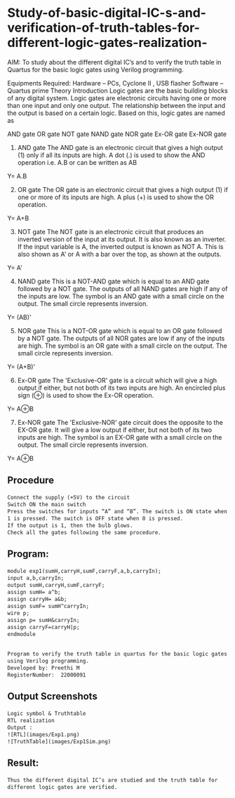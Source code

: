 # Study-of-basic-digital-IC-s-and-verification-of-truth-tables-for-different-logic-gates-realization-
 AIM:
 To study about the different digital IC’s and to verify the truth table in Quartus for the basic logic gates using Verilog programming.

 Equipments Required:
 Hardware – PCs, Cyclone II , USB flasher
 Software – Quartus prime
 Theory
 Introduction
 Logic gates are the basic building blocks of any digital system. Logic gates are electronic circuits having one or more than one input and only one output. The    relationship between the input and the output is based on a certain logic. Based on this, logic gates are named as

AND gate
OR gate
NOT gate
NAND gate
NOR gate
Ex-OR gate
Ex-NOR gate
1) AND gate
The AND gate is an electronic circuit that gives a high output (1) only if all its inputs are high. A dot (.) is used to show the AND operation i.e. A.B or can be written as AB

Y= A.B

2) OR gate
The OR gate is an electronic circuit that gives a high output (1) if one or more of its inputs are high. A plus (+) is used to show the OR operation.

Y= A+B

3) NOT gate
The NOT gate is an electronic circuit that produces an inverted version of the input at its output. It is also known as an inverter. If the input variable is A, the inverted output is known as NOT A. This is also shown as A' or A with a bar over the top, as shown at the outputs.

Y= A'

4) NAND gate
This is a NOT-AND gate which is equal to an AND gate followed by a NOT gate. The outputs of all NAND gates are high if any of the inputs are low. The symbol is an AND gate with a small circle on the output. The small circle represents inversion.

Y= (AB)’

5) NOR gate
This is a NOT-OR gate which is equal to an OR gate followed by a NOT gate. The outputs of all NOR gates are low if any of the inputs are high. The symbol is an OR gate with a small circle on the output. The small circle represents inversion.

Y= (A+B)’

6) Ex-OR gate
The 'Exclusive-OR' gate is a circuit which will give a high output if either, but not both of its two inputs are high. An encircled plus sign (⊕) is used to show the Ex-OR operation.

Y= A⊕B

7) Ex-NOR gate
The 'Exclusive-NOR' gate circuit does the opposite to the EX-OR gate. It will give a low output if either, but not both of its two inputs are high. The symbol is an EX-OR gate with a small circle on the output. The small circle represents inversion.

Y= A⊕B

## Procedure
    Connect the supply (+5V) to the circuit
    Switch ON the main switch
    Press the switches for inputs “A” and “B”. The switch is ON state when 1 is pressed. The switch is OFF state when 0 is pressed.
    If the output is 1, then the bulb glows.
    Check all the gates following the same procedure.
 
 ## Program:
    module exp1(sumH,carryH,sumF,carryF,a,b,carryIn);
    input a,b,carryIn;
    output sumH,carryH,sumF,carryF;
    assign sumH= a^b;
    assign carryH= a&b;
    assign sumF= sumH^carryIn;
    wire p;
    assign p= sumH&carryIn;
    assign carryF=carryH|p;
    endmodule
## 
    Program to verify the truth table in quartus for the basic logic gates using Verilog programming.
    Developed by: Preethi M
    RegisterNumber:  22000091
## Output Screenshots
    Logic symbol & Truthtable
    RTL realization
    Output :
    ![RTL](images/Exp1.png)
    ![TruthTable](images/Exp1Sim.png)

## Result:
    Thus the different digital IC’s are studied and the truth table for different logic gates are verified.
